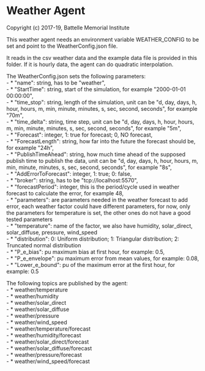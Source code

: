 # Weather Agent

Copyright (c) 2017-19, Battelle Memorial Institute

This weather agent needs an environment variable WEATHER_CONFIG to be set and point to the WeatherConfig.json file.

It reads in the csv weather data and the example data file is provided in this folder. If it is hourly data, the agent can do quadratic interpolation.

The WeatherConfig.json sets the following parameters:  
	- * "name": string, has to be "weather",  
	- * "StartTime": string, start of the simulation, for example "2000-01-01 00:00:00",  
	- * "time_stop": string, length of the simulation, unit can be "d, day, days, h, hour, hours, m, min, minute, minutes, s, sec, second, seconds", for example "70m",  
	- * "time_delta": string, time step, unit can be "d, day, days, h, hour, hours, m, min, minute, minutes, s, sec, second, seconds", for example "5m",  
	- * "Forecast": integer, 1: true for forecast; 0, NO forecast,  
	- * "ForecastLength": string, how far into the future the forecast should be, for example "24h",  
	- * "PublishTimeAhead": string, how much time ahead of the supposed publish time to publish the data, unit can be "d, day, days, h, hour, hours, m, min, minute, minutes, s, sec, second, seconds", for example "8s",  
	- * "AddErrorToForecast": integer, 1: true; 0: false,  
	- * "broker": string, has to be "tcp://localhost:5570",  
	- * "forecastPeriod": integer, this is the period/cycle used in weather forecast to calculate the error, for example 48,  
	- * "parameters": are parameters needed in the weather forecast to add error, each weather factor could have different parameters, for now, only the parameters for temperature is set, the other ones do not have a good tested parameters  
		- * "temperature": name of the factor, we also have humidity, solar_direct, solar_diffuse, pressure, wind_speed  
			- * "distribution": 0: Uniform distribution; 1: Triangular distribution; 2: Truncated normal distribution  
			- * "P_e_bias": pu maximum bias at first hour, for example: 0.5,   
			- * "P_e_envelope": pu maximum error from mean values, for example: 0.08,  
			- * "Lower_e_bound": pu of the maximum error at the first hour, for example: 0.5  

The following topics are published by the agent:  
    - * weather/temperature  
	- * weather/humidity  
	- * weather/solar_direct  
	- * weather/solar_diffuse  
	- * weather/pressure  
	- * weather/wind_speed  
	- * weather/temperature/forecast  
	- * weather/humidity/forecast  
	- * weather/solar_direct/forecast  
	- * weather/solar_diffuse/forecast  
	- * weather/pressure/forecast  
	- * weather/wind_speed/forecast  
